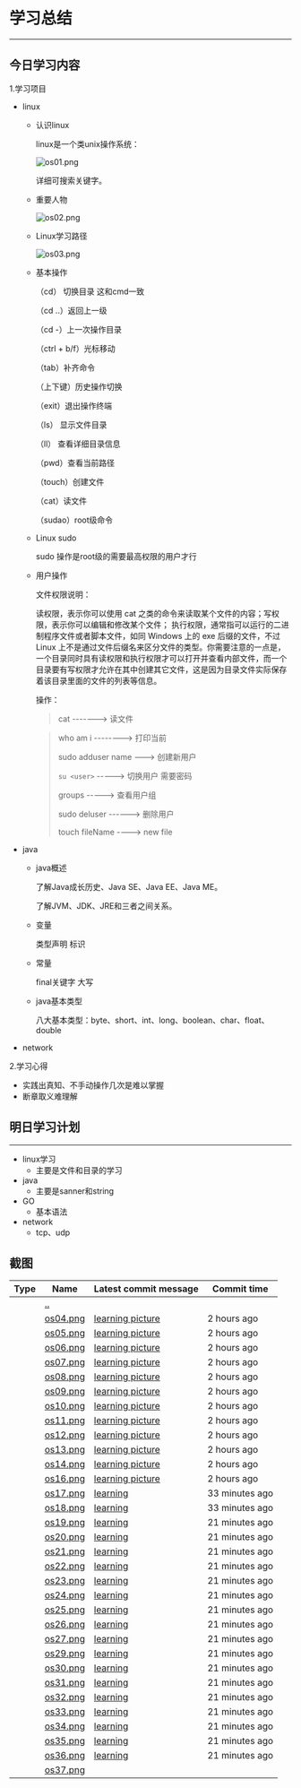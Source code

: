 #                                  学习总结

------



## 今日学习内容

1.学习项目    

- linux

  - 认识linux

    linux是一个类unix操作系统：

    ![os01.png](https://github.com/inspurcloudgroup/icprd1/blob/master/%E5%90%B4%E5%B8%85/learn_pic/os01.png?raw=true)

    详细可搜索关键字。

  - 重要人物

    ![os02.png](https://github.com/inspurcloudgroup/icprd1/blob/master/%E5%90%B4%E5%B8%85/learn_pic/os02.png?raw=true)

    

  - Linux学习路径

    ![os03.png](https://github.com/inspurcloudgroup/icprd1/blob/master/%E5%90%B4%E5%B8%85/learn_pic/os03.png?raw=true)

    

  - 基本操作

    （cd） 切换目录    这和cmd一致  

    （cd ..）返回上一级  

    （cd -）上一次操作目录  

    （ctrl + b/f）光标移动   

    （tab）补齐命令   

    （上下键）历史操作切换   

    （exit）退出操作终端  

    （ls）  显示文件目录   

    （ll） 查看详细目录信息    

    （pwd）查看当前路径   

    （touch）创建文件   

    （cat）读文件   

    （sudao）root级命令    

  - Linux sudo

    sudo 操作是root级的需要最高权限的用户才行

  - 用户操作

    文件权限说明：

    读权限，表示你可以使用 cat <file name> 之类的命令来读取某个文件的内容；写权限，表示你可以编辑和修改某个文件； 执行权限，通常指可以运行的二进制程序文件或者脚本文件，如同 Windows 上的 exe 后缀的文件，不过 Linux 上不是通过文件后缀名来区分文件的类型。你需要注意的一点是，一个目录同时具有读权限和执行权限才可以打开并查看内部文件，而一个目录要有写权限才允许在其中创建其它文件，这是因为目录文件实际保存着该目录里面的文件的列表等信息。

    操作：

    > cat     ------->  读文件

    > who am i      -------->     打印当前
    >
    > sudo adduser name   --->    创建新用户
    >
    > `su <user>`   ----->     切换用户  需要密码
    >
    > groups    <user>   ----->      查看用户组
    >
    > sudo deluser ------>     删除用户
    >
    > touch    fileName    ---->   new file

- java

  - java概述

    了解Java成长历史、Java SE、Java EE、Java ME。

    了解JVM、JDK、JRE和三者之间关系。

  - 变量

    类型声明  标识

  - 常量

    final关键字    大写

  - java基本类型

    八大基本类型：byte、short、int、long、boolean、char、float、double

    

- network

  

2.学习心得   

- 实践出真知、不手动操作几次是难以掌握
- 断章取义难理解



## 明日学习计划

------

- linux学习
  - 主要是文件和目录的学习
- java
  - 主要是sanner和string
- GO
  - 基本语法
- network
  - tcp、udp


## 截图



| Type | Name                                                         | Latest commit message                                        | Commit time    |
| ---- | ------------------------------------------------------------ | ------------------------------------------------------------ | -------------- |
|      | [..](https://github.com/inspurcloudgroup/icprd1/tree/master/吴帅) |                                                             
|      | [os04.png](https://github.com/inspurcloudgroup/icprd1/blob/master/吴帅/learn_pic/os04.png) | [learning picture](https://github.com/inspurcloudgroup/icprd1/commit/885460c667f21dc1612a67a6de33a38eae20e6ac) | 2 hours ago    |
|      | [os05.png](https://github.com/inspurcloudgroup/icprd1/blob/master/吴帅/learn_pic/os05.png) | [learning picture](https://github.com/inspurcloudgroup/icprd1/commit/885460c667f21dc1612a67a6de33a38eae20e6ac) | 2 hours ago    |
|      | [os06.png](https://github.com/inspurcloudgroup/icprd1/blob/master/吴帅/learn_pic/os06.png) | [learning picture](https://github.com/inspurcloudgroup/icprd1/commit/885460c667f21dc1612a67a6de33a38eae20e6ac) | 2 hours ago    |
|      | [os07.png](https://github.com/inspurcloudgroup/icprd1/blob/master/吴帅/learn_pic/os07.png) | [learning picture](https://github.com/inspurcloudgroup/icprd1/commit/885460c667f21dc1612a67a6de33a38eae20e6ac) | 2 hours ago    |
|      | [os08.png](https://github.com/inspurcloudgroup/icprd1/blob/master/吴帅/learn_pic/os08.png) | [learning picture](https://github.com/inspurcloudgroup/icprd1/commit/885460c667f21dc1612a67a6de33a38eae20e6ac) | 2 hours ago    |
|      | [os09.png](https://github.com/inspurcloudgroup/icprd1/blob/master/吴帅/learn_pic/os09.png) | [learning picture](https://github.com/inspurcloudgroup/icprd1/commit/885460c667f21dc1612a67a6de33a38eae20e6ac) | 2 hours ago    |
|      | [os10.png](https://github.com/inspurcloudgroup/icprd1/blob/master/吴帅/learn_pic/os10.png) | [learning picture](https://github.com/inspurcloudgroup/icprd1/commit/885460c667f21dc1612a67a6de33a38eae20e6ac) | 2 hours ago    |
|      | [os11.png](https://github.com/inspurcloudgroup/icprd1/blob/master/吴帅/learn_pic/os11.png) | [learning picture](https://github.com/inspurcloudgroup/icprd1/commit/885460c667f21dc1612a67a6de33a38eae20e6ac) | 2 hours ago    |
|      | [os12.png](https://github.com/inspurcloudgroup/icprd1/blob/master/吴帅/learn_pic/os12.png) | [learning picture](https://github.com/inspurcloudgroup/icprd1/commit/885460c667f21dc1612a67a6de33a38eae20e6ac) | 2 hours ago    |
|      | [os13.png](https://github.com/inspurcloudgroup/icprd1/blob/master/吴帅/learn_pic/os13.png) | [learning picture](https://github.com/inspurcloudgroup/icprd1/commit/885460c667f21dc1612a67a6de33a38eae20e6ac) | 2 hours ago    |
|      | [os14.png](https://github.com/inspurcloudgroup/icprd1/blob/master/吴帅/learn_pic/os14.png) | [learning picture](https://github.com/inspurcloudgroup/icprd1/commit/885460c667f21dc1612a67a6de33a38eae20e6ac) | 2 hours ago    |
|      | [os16.png](https://github.com/inspurcloudgroup/icprd1/blob/master/吴帅/learn_pic/os16.png) | [learning picture](https://github.com/inspurcloudgroup/icprd1/commit/885460c667f21dc1612a67a6de33a38eae20e6ac) | 2 hours ago    |
|      | [os17.png](https://github.com/inspurcloudgroup/icprd1/blob/master/吴帅/learn_pic/os17.png) | [learning](https://github.com/inspurcloudgroup/icprd1/commit/3a797c5c87824ecd29144fe329f55991baee6ca1) | 33 minutes ago |
|      | [os18.png](https://github.com/inspurcloudgroup/icprd1/blob/master/吴帅/learn_pic/os18.png) | [learning](https://github.com/inspurcloudgroup/icprd1/commit/3a797c5c87824ecd29144fe329f55991baee6ca1) | 33 minutes ago |
|      | [os19.png](https://github.com/inspurcloudgroup/icprd1/blob/master/吴帅/learn_pic/os19.png) | [learning](https://github.com/inspurcloudgroup/icprd1/commit/8756c3c1a2fef182f106b74ca2f7d6f18825999e) | 21 minutes ago |
|      | [os20.png](https://github.com/inspurcloudgroup/icprd1/blob/master/吴帅/learn_pic/os20.png) | [learning](https://github.com/inspurcloudgroup/icprd1/commit/8756c3c1a2fef182f106b74ca2f7d6f18825999e) | 21 minutes ago |
|      | [os21.png](https://github.com/inspurcloudgroup/icprd1/blob/master/吴帅/learn_pic/os21.png) | [learning](https://github.com/inspurcloudgroup/icprd1/commit/8756c3c1a2fef182f106b74ca2f7d6f18825999e) | 21 minutes ago |
|      | [os22.png](https://github.com/inspurcloudgroup/icprd1/blob/master/吴帅/learn_pic/os22.png) | [learning](https://github.com/inspurcloudgroup/icprd1/commit/8756c3c1a2fef182f106b74ca2f7d6f18825999e) | 21 minutes ago |
|      | [os23.png](https://github.com/inspurcloudgroup/icprd1/blob/master/吴帅/learn_pic/os23.png) | [learning](https://github.com/inspurcloudgroup/icprd1/commit/8756c3c1a2fef182f106b74ca2f7d6f18825999e) | 21 minutes ago |
|      | [os24.png](https://github.com/inspurcloudgroup/icprd1/blob/master/吴帅/learn_pic/os24.png) | [learning](https://github.com/inspurcloudgroup/icprd1/commit/8756c3c1a2fef182f106b74ca2f7d6f18825999e) | 21 minutes ago |
|      | [os25.png](https://github.com/inspurcloudgroup/icprd1/blob/master/吴帅/learn_pic/os25.png) | [learning](https://github.com/inspurcloudgroup/icprd1/commit/8756c3c1a2fef182f106b74ca2f7d6f18825999e) | 21 minutes ago |
|      | [os26.png](https://github.com/inspurcloudgroup/icprd1/blob/master/吴帅/learn_pic/os26.png) | [learning](https://github.com/inspurcloudgroup/icprd1/commit/8756c3c1a2fef182f106b74ca2f7d6f18825999e) | 21 minutes ago |
|      | [os27.png](https://github.com/inspurcloudgroup/icprd1/blob/master/吴帅/learn_pic/os27.png) | [learning](https://github.com/inspurcloudgroup/icprd1/commit/8756c3c1a2fef182f106b74ca2f7d6f18825999e) | 21 minutes ago |
|      | [os29.png](https://github.com/inspurcloudgroup/icprd1/blob/master/吴帅/learn_pic/os29.png) | [learning](https://github.com/inspurcloudgroup/icprd1/commit/8756c3c1a2fef182f106b74ca2f7d6f18825999e) | 21 minutes ago |
|      | [os30.png](https://github.com/inspurcloudgroup/icprd1/blob/master/吴帅/learn_pic/os30.png) | [learning](https://github.com/inspurcloudgroup/icprd1/commit/8756c3c1a2fef182f106b74ca2f7d6f18825999e) | 21 minutes ago |
|      | [os31.png](https://github.com/inspurcloudgroup/icprd1/blob/master/吴帅/learn_pic/os31.png) | [learning](https://github.com/inspurcloudgroup/icprd1/commit/8756c3c1a2fef182f106b74ca2f7d6f18825999e) | 21 minutes ago |
|      | [os32.png](https://github.com/inspurcloudgroup/icprd1/blob/master/吴帅/learn_pic/os32.png) | [learning](https://github.com/inspurcloudgroup/icprd1/commit/8756c3c1a2fef182f106b74ca2f7d6f18825999e) | 21 minutes ago |
|      | [os33.png](https://github.com/inspurcloudgroup/icprd1/blob/master/吴帅/learn_pic/os33.png) | [learning](https://github.com/inspurcloudgroup/icprd1/commit/8756c3c1a2fef182f106b74ca2f7d6f18825999e) | 21 minutes ago |
|      | [os34.png](https://github.com/inspurcloudgroup/icprd1/blob/master/吴帅/learn_pic/os34.png) | [learning](https://github.com/inspurcloudgroup/icprd1/commit/8756c3c1a2fef182f106b74ca2f7d6f18825999e) | 21 minutes ago |
|      | [os35.png](https://github.com/inspurcloudgroup/icprd1/blob/master/吴帅/learn_pic/os35.png) | [learning](https://github.com/inspurcloudgroup/icprd1/commit/8756c3c1a2fef182f106b74ca2f7d6f18825999e) | 21 minutes ago |
|      | [os36.png](https://github.com/inspurcloudgroup/icprd1/blob/master/吴帅/learn_pic/os36.png) | [learning](https://github.com/inspurcloudgroup/icprd1/commit/8756c3c1a2fef182f106b74ca2f7d6f18825999e) | 21 minutes ago |
|      | [os37.png](https://github.com/inspurcloudgroup/icprd1/blob/master/吴帅/learn_pic/os37.png) |                                                              |                |
